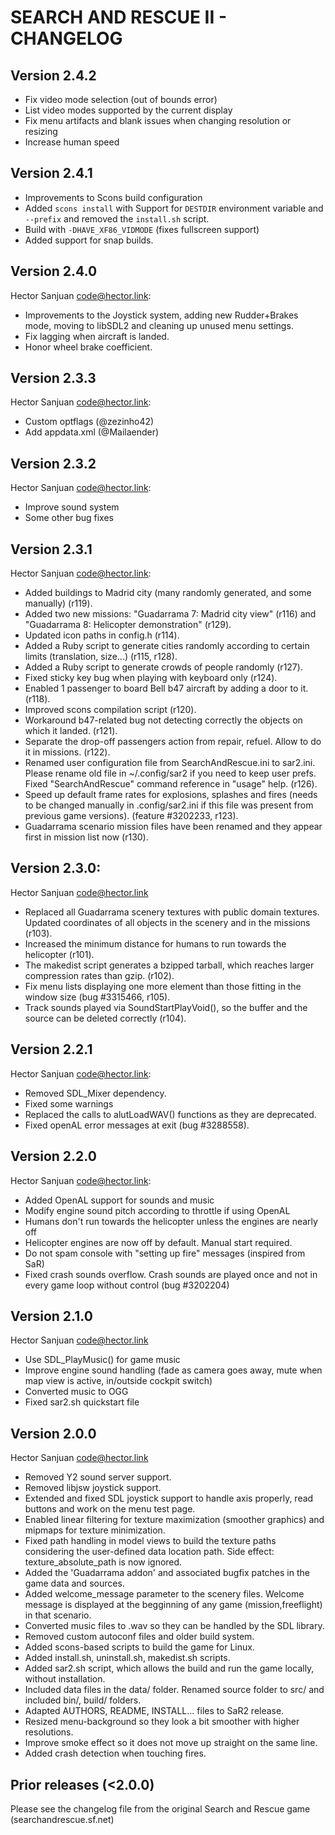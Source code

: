 # SEARCH AND RESCUE II - CHANGELOG

## Version 2.4.2

* Fix video mode selection (out of bounds error)
* List video modes supported by the current display
* Fix menu artifacts and blank issues when changing resolution or resizing
* Increase human speed

## Version 2.4.1

* Improvements to Scons build configuration
* Added `scons install` with Support for `DESTDIR` environment variable and
`--prefix` and removed the `install.sh` script.
* Build with `-DHAVE_XF86_VIDMODE` (fixes fullscreen support)
* Added support for snap builds.

## Version 2.4.0

Hector Sanjuan <code@hector.link>:

* Improvements to the Joystick system, adding new
  Rudder+Brakes mode, moving to libSDL2 and cleaning
  up unused menu settings.
* Fix lagging when aircraft is landed.
* Honor wheel brake coefficient.


## Version 2.3.3

Hector Sanjuan <code@hector.link>:

* Custom optflags (@zezinho42)
* Add appdata.xml (@Mailaender)

## Version 2.3.2

Hector Sanjuan <code@hector.link>:

* Improve sound system
* Some other bug fixes

## Version 2.3.1
		   
Hector Sanjuan <code@hector.link>:
		   
* Added buildings to Madrid city (many randomly generated, and some manually)
  (r119).
* Added two new missions: "Guadarrama 7: Madrid city view" (r116) and
  "Guadarrama 8: Helicopter demonstration" (r129).
* Updated icon paths in config.h (r114).
* Added a Ruby script to generate cities randomly according to certain limits
(translation, size...)  (r115, r128).
* Added a Ruby script to generate crowds of people randomly (r127).
* Fixed sticky key bug when playing with keyboard only (r124).
* Enabled 1 passenger to board Bell b47 aircraft by adding a door to
it. (r118).
* Improved scons compilation script (r120).
* Workaround b47-related bug not detecting correctly the objects on which it
landed. (r121).
* Separate the drop-off passengers action from repair, refuel. Allow to do it
in missions. (r122).
* Renamed user configuration file from SearchAndRescue.ini to sar2.ini. Please
rename old file in ~/.config/sar2 if you need to keep user prefs. Fixed
"SearchAndRescue" command reference in "usage" help. (r126).
* Speed up default frame rates for explosions, splashes and fires (needs to be
changed manually in .config/sar2.ini if this file was present from previous
game versions).  (feature #3202233, r123).
* Guadarrama scenario mission files have been renamed and they appear first in
mission list now (r130).

## Version 2.3.0:

Hector Sanjuan <code@hector.link>

* Replaced all Guadarrama scenery textures with public domain
textures. Updated coordinates of all objects in the scenery and in the
missions (r103).
* Increased the minimum distance for humans to run towards the helicopter
(r101).
* The makedist script generates a bzipped tarball, which reaches larger
compression rates than gzip.  (r102).
* Fix menu lists displaying one more element than those fitting in the window
size (bug #3315466, r105).
* Track sounds played via SoundStartPlayVoid(), so the buffer and the source
can be deleted correctly (r104).

## Version 2.2.1

Hector Sanjuan <code@hector.link>:

* Removed SDL_Mixer dependency.
* Fixed some warnings
* Replaced the calls to alutLoadWAV() functions
as they are deprecated.
* Fixed openAL error messages at exit
(bug #3288558).

## Version 2.2.0

Hector Sanjuan <code@hector.link>:

* Added OpenAL support for sounds and music
* Modify engine sound pitch according to throttle if using OpenAL
* Humans don't run towards the helicopter unless the engines are nearly off
* Helicopter engines are now off by default. Manual start required.
* Do not spam console with "setting up fire" messages (inspired from SaR)
* Fixed crash sounds overflow. Crash sounds are played once and not in every
game loop without control (bug #3202204)

## Version 2.1.0

Hector Sanjuan <code@hector.link>

* Use SDL_PlayMusic() for game music
* Improve engine sound handling (fade as camera goes away, mute when map view
is active, in/outside cockpit switch)
* Converted music to OGG
* Fixed sar2.sh quickstart file

## Version 2.0.0

Hector Sanjuan <code@hector.link>

* Removed Y2 sound server support.
* Removed libjsw joystick support.
* Extended and fixed SDL joystick support to handle axis properly, read
buttons and work on the menu test page.
* Enabled linear filtering for texture maximization (smoother graphics) and
mipmaps for texture minimization.
* Fixed path handling in model views to build the texture paths considering
the user-defined data location path.  Side effect: texture_absolute_path is
now ignored.
* Added the 'Guadarrama addon' and associated bugfix patches in the game data
and sources.
* Added welcome_message parameter to the scenery files. Welcome message is
displayed at the begginning of any game (mission,freeflight) in that scenario.
* Converted music files to .wav so they can be handled by the SDL library.
* Removed custom autoconf files and older build system.
* Added scons-based scripts to build the game for Linux.
* Added install.sh, uninstall.sh, makedist.sh scripts.
* Added sar2.sh script, which allows the build and run the game locally,
without installation.
* Included data files in the data/ folder. Renamed source folder to src/ and
included bin/, build/ folders.
* Adapted AUTHORS, README, INSTALL... files to SaR2 release.
* Resized menu-background so they look a bit smoother with higher resolutions.
* Improve smoke effect so it does not move up straight on the same line.
* Added crash detection when touching fires.

## Prior releases (<2.0.0)

Please see the changelog file from the original Search and Rescue game
(searchandrescue.sf.net)
